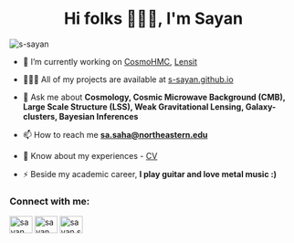 
<h1 align="center">Hi folks 🙋🏻‍♂️, I'm Sayan</h1>

<p align="left"> <img src="https://komarev.com/ghpvc/?username=s-sayan&label=Profile%20views&color=0e75b6&style=flat" alt="s-sayan" /> </p>

- 🔭 I’m currently working on [CosmoHMC](https://github.com/s-Sayan/CosmoHMC), [Lensit](https://github.com/carronj/LensIt/tree/clusterlens)

- 🧑🏻‍💻 All of my projects are available at [s-sayan.github.io](https://s-sayan.github.io)

- 💬 Ask me about **Cosmology, Cosmic Microwave Background (CMB), Large Scale Structure (LSS), Weak Gravitational Lensing, Galaxy-clusters, Bayesian Inferences**

- 📫 How to reach me **sa.saha@northeastern.edu**

- 📄 Know about my experiences - [CV](https://s-sayan.github.io/docs/SayanSaha_CV.pdf)

- ⚡ Beside my academic career, **I play guitar and love metal music :)**

<h3 align="left">Connect with me:</h3>
<p align="left">
<a href="https://linkedin.com/in/sayan saha" target="blank"><img align="center" src="https://raw.githubusercontent.com/rahuldkjain/github-profile-readme-generator/master/src/images/icons/Social/linked-in-alt.svg" alt="sayan saha" height="30" width="40" /></a>
<a href="https://fb.com/sayan saha" target="blank"><img align="center" src="https://raw.githubusercontent.com/rahuldkjain/github-profile-readme-generator/master/src/images/icons/Social/facebook.svg" alt="sayan saha" height="30" width="40" /></a>
<a href="https://instagram.com/sayan.saha96" target="blank"><img align="center" src="https://raw.githubusercontent.com/rahuldkjain/github-profile-readme-generator/master/src/images/icons/Social/instagram.svg" alt="sayan.saha96" height="30" width="40" /></a>
</p>
